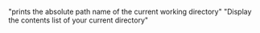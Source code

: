 "prints the absolute path name of the current working directory"
"Display the contents list of your current directory"